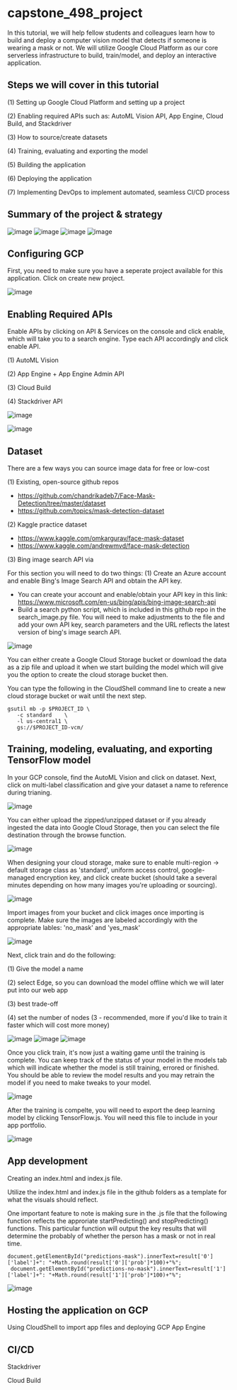 # capstone_498_project

In this tutorial, we will help fellow students and colleagues learn how to build and deploy a computer vision model that detects if someone is wearing a mask or not. We will utilize Google Cloud Platform as our core serverless infrastructure to build, train/model, and deploy an interactive application.

## Steps we will cover in this tutorial

(1) Setting up Google Cloud Platform and setting up a project

(2) Enabling required APIs such as: AutoML Vision API, App Engine, Cloud Build, and Stackdriver

(3) How to source/create datasets 

(4) Training, evaluating and exporting the model

(5) Building the application

(6) Deploying the application

(7) Implementing DevOps to implement automated, seamless CI/CD process


## Summary of the project & strategy

![image](https://user-images.githubusercontent.com/16366387/120937709-ce7aaa80-c6c3-11eb-990d-c05cf64e40ea.png)
![image](https://user-images.githubusercontent.com/16366387/120937829-9162e800-c6c4-11eb-9285-d5ddf6521b43.png)
![image](https://user-images.githubusercontent.com/16366387/120933094-6a4cec00-c6ad-11eb-939b-15b17e63a83c.png)
![image](https://user-images.githubusercontent.com/16366387/120933104-720c9080-c6ad-11eb-8a63-e992b2072dbc.png)

## Configuring GCP

First, you need to make sure you have a seperate project available for this application. Click on create new project.

![image](https://user-images.githubusercontent.com/16366387/120933681-07108900-c6b0-11eb-9b20-c5926ab0e098.png)


## Enabling Required APIs

Enable APIs by clicking on API & Services on the console and click enable, which will take you to a search engine. Type each API accordingly and click enable API.

(1) AutoML Vision

(2) App Engine + App Engine Admin API

(3) Cloud Build

(4) Stackdriver API

![image](https://user-images.githubusercontent.com/16366387/120934165-0ed12d00-c6b2-11eb-8c33-1651c3e7d650.png)

![image](https://user-images.githubusercontent.com/16366387/120934886-09c1ad00-c6b5-11eb-998a-4a1dee0d3a78.png)

## Dataset

There are a few ways you can source image data for free or low-cost

(1) Existing, open-source github repos
    
* https://github.com/chandrikadeb7/Face-Mask-Detection/tree/master/dataset
* https://github.com/topics/mask-detection-dataset


(2) Kaggle practice dataset

* https://www.kaggle.com/omkargurav/face-mask-dataset
* https://www.kaggle.com/andrewmvd/face-mask-detection

(3) Bing image search API via

For this section you will need to do two things: (1) Create an Azure account and enable Bing's Image Search API and obtain the API key.

* You can create your account and enable/obtain your API key in this link: https://www.microsoft.com/en-us/bing/apis/bing-image-search-api
* Build a search python script, which is included in this github repo in the search_image.py file. You will need to make adjustments to the file and add your own API key, search parameters and the URL reflects the latest version of bing's image search API.

![image](https://user-images.githubusercontent.com/16366387/120934797-9b7cea80-c6b4-11eb-8c14-3a2858bd9cba.png)


You can either create a Google Cloud Storage bucket or download the data as a zip file and upload it when we start building the model which will give you the option to create the cloud storage bucket then.

You can type the following in the CloudShell command line to create a new cloud storage bucket or wait until the next step.

``` 
gsutil mb -p $PROJECT_ID \ 
   -c standard    \
   -l us-central1 \
   gs://$PROJECT_ID-vcm/ 
```

## Training, modeling, evaluating, and exporting TensorFlow model

In your GCP console, find the AutoML Vision and click on dataset. Next, click on multi-label classification and give your dataset a name to reference during trianing.

![image](https://user-images.githubusercontent.com/16366387/120935781-3f689500-c6b9-11eb-915b-ac1fc18a1fe0.png)

You can either upload the zipped/unzipped dataset or if you already ingested the data into Google Cloud Storage, then you can select the file destination through the browse function.

![image](https://user-images.githubusercontent.com/16366387/120935788-4db6b100-c6b9-11eb-840b-a170d0d0eea8.png)

When designing your cloud storage, make sure to enable multi-region -> default storage class as 'standard', uniform access control, google-managed encryption key, and click create bucket (should take a several minutes depending on how many images you're uploading or sourcing).

![image](https://user-images.githubusercontent.com/16366387/120935897-c61d7200-c6b9-11eb-942a-0c97e35c48e0.png)

Import images from your bucket and click images once importing is complete. Make sure the images are labeled accordingly with the appropriate lables: 'no_mask' and 'yes_mask'

![image](https://user-images.githubusercontent.com/16366387/120936467-bf442e80-c6bc-11eb-8fc5-5ee8d6a57e5b.png)

Next, click train and do the following: 

(1) Give the model a name

(2) select Edge, so you can download the model offline which we will later put into our web app

(3) best trade-off

(4) set the number of nodes (3 - recommended, more if you'd like to train it faster which will cost more money)

![image](https://user-images.githubusercontent.com/16366387/120938132-3b8f3f80-c6c6-11eb-81cb-14098b78e740.png)
![image](https://user-images.githubusercontent.com/16366387/120938227-9d4fa980-c6c6-11eb-9da6-10d0ae0aa2d7.png)
![image](https://user-images.githubusercontent.com/16366387/120938268-bbb5a500-c6c6-11eb-9081-65c0444c9f64.png)


Once you click train, it's now just a waiting game until the training is complete. You can keep track of the status of your model in the models tab which will indicate whether the model is still training, errored or finished. You should be able to review the model results and you may retrain the model if you need to make tweaks to your model.

![image](https://user-images.githubusercontent.com/16366387/120936497-eb5faf80-c6bc-11eb-8266-58450ba26993.png)


After the training is compelte, you will need to export the deep learning model by clicking TensorFlow.js. You will need this file to include in your app portfolio.


![image](https://user-images.githubusercontent.com/16366387/120938295-d12acf00-c6c6-11eb-96a2-517965531218.png)

## App development

Creating an index.html and index.js file.

Utilize the index.html and index.js file in the github folders as a template for what the visuals should reflect. 

One important feature to note is making sure in the .js file that the following function reflects the approriate startPredicting() and stopPredicting() functions. This particular function will output the key results that will determine the probably of whether the person has a mask or not in real time.
``` 
document.getElementById("predictions-mask").innerText=result['0']['label']+": "+Math.round(result['0']['prob']*100)+"%";
 document.getElementById("predictions-no-mask").innerText=result['1']['label']+": "+Math.round(result['1']['prob']*100)+"%";
```
![image](https://user-images.githubusercontent.com/16366387/120939953-73e74b80-c6cf-11eb-82f0-6cdb327b5f55.png)

## Hosting the application on GCP

Using CloudShell to import app files and deploying GCP App Engine

## CI/CD

Stackdriver

Cloud Build





